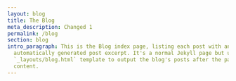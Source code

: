 ```yaml
---
layout: blog
title: The Blog
meta_description: Changed 1
permalink: /blog
section: blog
intro_paragraph: This is the Blog index page, listing each post with an
  automatically generated post excerpt. It's a normal Jekyll page but uses the
  `_layouts/blog.html` template to output the blog's posts after the page
  content.
---
```

